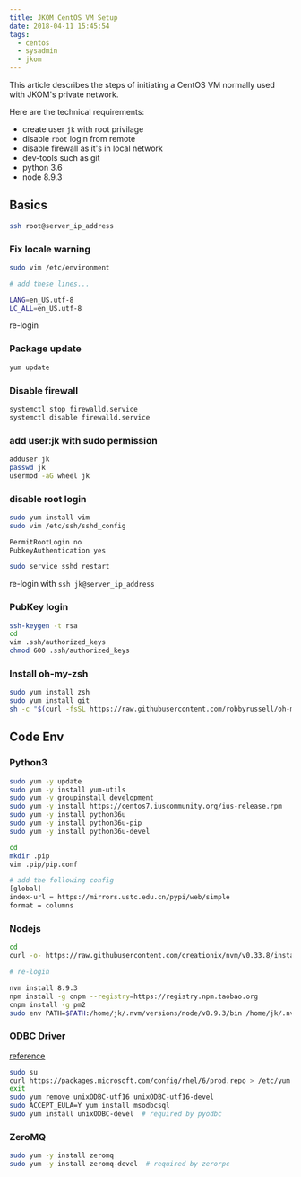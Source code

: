 ```yaml
---
title: JKOM CentOS VM Setup
date: 2018-04-11 15:45:54
tags:
  - centos
  - sysadmin
  - jkom
---
```


This article describes the steps of initiating a CentOS VM normally used with JKOM's private network.

Here are the technical requirements:

- create user `jk` with root privilage
- disable `root` login from remote
- disable firewall as it's in local network
- dev-tools such as git
- python 3.6
- node 8.9.3

<!-- more -->

## Basics

```bash
ssh root@server_ip_address
```

### Fix locale warning

```bash
sudo vim /etc/environment

# add these lines...

LANG=en_US.utf-8
LC_ALL=en_US.utf-8
```

re-login

### Package update

```bash
yum update
```

### Disable firewall

```bash
systemctl stop firewalld.service
systemctl disable firewalld.service
```

### add user:jk with sudo permission

```bash
adduser jk
passwd jk
usermod -aG wheel jk
```

### disable root login

```bash
sudo yum install vim
sudo vim /etc/ssh/sshd_config

PermitRootLogin no
PubkeyAuthentication yes

sudo service sshd restart
```

re-login with `ssh jk@server_ip_address`

### PubKey login

```bash
ssh-keygen -t rsa
cd
vim .ssh/authorized_keys
chmod 600 .ssh/authorized_keys

```

### Install oh-my-zsh

```bash
sudo yum install zsh
sudo yum install git
sh -c "$(curl -fsSL https://raw.githubusercontent.com/robbyrussell/oh-my-zsh/master/tools/install.sh)"
```

## Code Env

### Python3

```bash
sudo yum -y update
sudo yum -y install yum-utils
sudo yum -y groupinstall development
sudo yum -y install https://centos7.iuscommunity.org/ius-release.rpm
sudo yum -y install python36u
sudo yum -y install python36u-pip
sudo yum -y install python36u-devel

cd
mkdir .pip
vim .pip/pip.conf

# add the following config
[global]
index-url = https://mirrors.ustc.edu.cn/pypi/web/simple
format = columns
```

### Nodejs

```bash
cd
curl -o- https://raw.githubusercontent.com/creationix/nvm/v0.33.8/install.sh | bash

# re-login

nvm install 8.9.3
npm install -g cnpm --registry=https://registry.npm.taobao.org
cnpm install -g pm2
sudo env PATH=$PATH:/home/jk/.nvm/versions/node/v8.9.3/bin /home/jk/.nvm/versions/node/v8.9.3/lib/node_modules/pm2/bin/pm2 startup systemd -u jk --hp /home/jk
```

### ODBC Driver

[reference](https://github.com/mkleehammer/pyodbc/wiki/Connecting-to-SQL-Server-from-RHEL-6-or-Centos-7)

```bash
sudo su
curl https://packages.microsoft.com/config/rhel/6/prod.repo > /etc/yum.repos.d/mssql-release.repo
exit
sudo yum remove unixODBC-utf16 unixODBC-utf16-devel
sudo ACCEPT_EULA=Y yum install msodbcsql
sudo yum install unixODBC-devel  # required by pyodbc
```

### ZeroMQ

```bash
sudo yum -y install zeromq
sudo yum -y install zeromq-devel  # required by zerorpc
```
